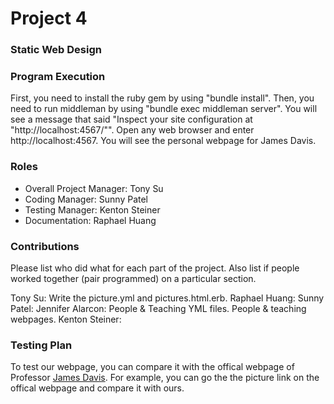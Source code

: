 # Project 4
### Static Web Design

### Program Execution
First, you need to install the ruby gem by using "bundle install". Then, you need to run middleman by using "bundle exec middleman server". You will see a message that said "Inspect your site configuration at "http://localhost:4567/"". Open any web browser and enter http://localhost:4567. You will see the personal webpage for James Davis.

### Roles
* Overall Project Manager: Tony Su
* Coding Manager: Sunny Patel
* Testing Manager: Kenton Steiner
* Documentation: Raphael Huang

### Contributions
Please list who did what for each part of the project.
Also list if people worked together (pair programmed) on a particular section.



Tony Su: Write the picture.yml and pictures.html.erb.
Raphael Huang:
Sunny Patel:
Jennifer Alarcon: People & Teaching YML files. People & teaching webpages.
Kenton Steiner:

### Testing Plan

To test our webpage, you can compare it with the offical webpage of Professor [James Davis](http://web.cse.ohio-state.edu/~jwdavis/). For example, you can go the the picture link on the offical webpage and compare it with ours.

